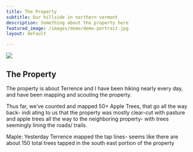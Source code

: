 ```yaml
---
title: The Property
subtitle: Our hillside in northern vermont
description: Something about the property here
featured_image: /images/demo/demo-portrait.jpg
layout: default

---
```


<div class="gallery" data-columns="2">
    <img src="/images/map_2021-11-01.png" />
</div>

## The Property

The property is about Terrence and I have been hiking nearly every day, and have been mapping and scouting the property.

Thus far, we’ve counted and mapped 50+ Apple Trees, that go all the way back- indi ating to us that the property was mostly clear-cut with pasture and apple trees all the way to the neighboring property- with trees seemingly lining the roads/ trails.

Maple: Yesterday Terrence mapped the tap lines- seems like there are about 150 total trees tapped in the south east portion of the property
